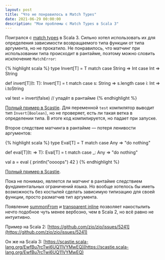 ```yaml
---
layout: post
title: "Что не понравилось в Match Types"
date: 2021-06-29 00:00:00
description: "Мои проблемы с Match Types в Scala 3"
---
```


Поигрался с [match
types](https://dotty.epfl.ch/docs/reference/new-types/match-types.html) в Scala
3. Сильно хотел использовать их для определения зависимости возвращаемого типа
функции от типа аргумента, но не прокатило. Не понравилось, что матчинг при
использовании типа происходит в рантайме, поэтому можно словить исключение
`MatchError`:

{% highlight scala %}
type Invert[T] = T match
  case String => Int
  case Int => String

def invert[T](t: T): Invert[T] =
  t match
    case s: String => s.length
    case i: Int => i.toString

val test = invert(false) // упадёт в рантайме
{% endhighlight %}

[Полный пример в
Scastie](https://scastie.scala-lang.org/A5o7eCFwSLeZZc70kBeuLQ). Для переменной
`test` компилятор выводит тип `Invert[Boolean]`, но не проверяет, есть ли такая
ветка в определении типа. В итоге код компилируется, но падает при запуске.

Второе следствие матчинга в рантайме — потеря ленивости аргументов:

{% highlight scala %}
type Eval[T] = T match
  case Any => "do nothing"

def eval[T](t: => T): Eval[T] =
  t match
    case _: Any => "do nothing"

val a = eval {
  println("oooops")
  42
}
{% endhighlight %}

[Полный пример в
Scastie](https://scastie.scala-lang.org/KokFwColQOCNpVD8ygCIvw).

Пока не понимаю, является ли матчинг в рантайме следствием фундаментальных
ограничений языка. Но вообще хотелось бы иметь возможность без костылей
сделать зависимую типизацию для своей функции, просто разматчив тип
аргумента.

Появление
[summonFrom](https://dotty.epfl.ch/docs/reference/metaprogramming/compiletime-ops.html#summoning-implicits-selectively)
и [transparent
inline](https://dotty.epfl.ch/docs/reference/metaprogramming/inline.html#transparent-inline-methods)
позволяет накостылить нечто подобное чуть менее вербозно, чем в Scala 2, но всё
равно не интуитивно.

Пример на Scala 2:
[https://github.com/zio/zio/issues/5241](https://github.com/zio/zio/issues/5241)

Он же на Scala 3:
[https://scastie.scala-lang.org/EwfBu7rcTwi6UQ11VYMwEQ](https://scastie.scala-lang.org/EwfBu7rcTwi6UQ11VYMwEQ)
